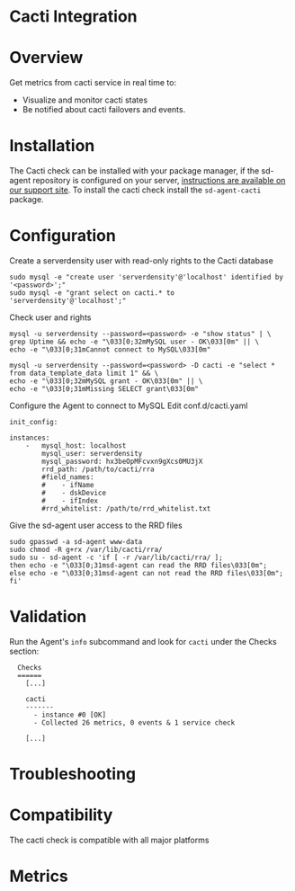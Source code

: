 # Cacti Integration

# Overview

Get metrics from cacti service in real time to:

* Visualize and monitor cacti states
* Be notified about cacti failovers and events.

# Installation

The Cacti check can be installed with your package manager, if the sd-agent repository is configured on your server, [instructions are available on our support site](https://support.serverdensity.com/hc/en-us/search?query=cacti). To install the cacti check install the `sd-agent-cacti` package.

# Configuration

Create a serverdensity user with read-only rights to the Cacti database

```
sudo mysql -e "create user 'serverdensity'@'localhost' identified by '<password>';"
sudo mysql -e "grant select on cacti.* to 'serverdensity'@'localhost';"
```

Check user and rights

```
mysql -u serverdensity --password=<password> -e "show status" | \
grep Uptime && echo -e "\033[0;32mMySQL user - OK\033[0m" || \
echo -e "\033[0;31mCannot connect to MySQL\033[0m"

mysql -u serverdensity --password=<password> -D cacti -e "select * from data_template_data limit 1" && \
echo -e "\033[0;32mMySQL grant - OK\033[0m" || \
echo -e "\033[0;31mMissing SELECT grant\033[0m"
```

Configure the Agent to connect to MySQL
Edit conf.d/cacti.yaml

```
init_config:

instances:
    -   mysql_host: localhost
        mysql_user: serverdensity
        mysql_password: hx3beOpMFcvxn9gXcs0MU3jX
        rrd_path: /path/to/cacti/rra
        #field_names:
        #    - ifName
        #    - dskDevice
        #    - ifIndex
        #rrd_whitelist: /path/to/rrd_whitelist.txt
```

Give the sd-agent user access to the RRD files

```
sudo gpasswd -a sd-agent www-data
sudo chmod -R g+rx /var/lib/cacti/rra/
sudo su - sd-agent -c 'if [ -r /var/lib/cacti/rra/ ];
then echo -e "\033[0;31msd-agent can read the RRD files\033[0m";
else echo -e "\033[0;31msd-agent can not read the RRD files\033[0m";
fi'
```

# Validation

Run the Agent's `info` subcommand and look for `cacti` under the Checks section:

```
  Checks
  ======
    [...]

    cacti
    -------
      - instance #0 [OK]
      - Collected 26 metrics, 0 events & 1 service check

    [...]
```

# Troubleshooting

# Compatibility

The cacti check is compatible with all major platforms

# Metrics
